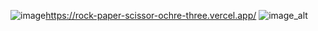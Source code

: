 ![image](https://github.com/user-attachments/assets/ddfb788e-e249-472a-b79c-efbd7863c477)https://rock-paper-scissor-ochre-three.vercel.app/
![image_alt](https://github.com/user-attachments/assets/a46556b0-ea69-4773-bfe5-af5d6d7313f0)
